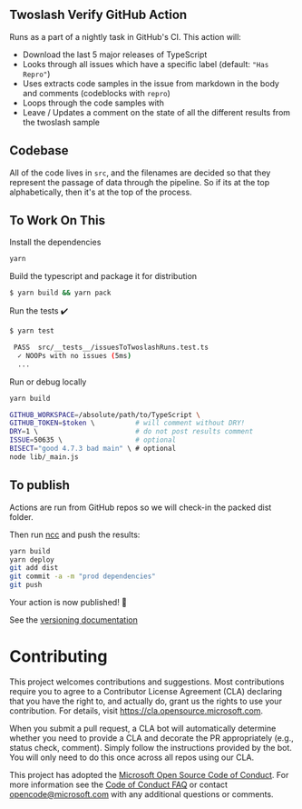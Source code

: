 
## Twoslash Verify GitHub Action

Runs as a part of a nightly task in GitHub's CI. This action will:

- Download the last 5 major releases of TypeScript
- Looks through all issues which have a specific label (default: `"Has Repro"`)
- Uses extracts code samples in the issue from markdown in the body and comments (codeblocks with `repro`)
- Loops through the code samples with 
- Leave / Updates a comment on the state of all the different results from the twoslash sample

## Codebase

All of the code lives in `src`, and the filenames are decided so that they represent the passage of data through the pipeline. 
So if its at the top alphabetically, then it's at the top of the process.

## To Work On This

Install the dependencies  
```bash
yarn
```

Build the typescript and package it for distribution
```bash
$ yarn build && yarn pack
```

Run the tests :heavy_check_mark:  
```bash
$ yarn test

 PASS  src/__tests__/issuesToTwoslashRuns.test.ts
  ✓ NOOPs with no issues (5ms)
  ...
```

Run or debug locally  
```bash
yarn build

GITHUB_WORKSPACE=/absolute/path/to/TypeScript \
GITHUB_TOKEN=$token \          # will comment without DRY!
DRY=1 \                        # do not post results comment
ISSUE=50635 \                  # optional
BISECT="good 4.7.3 bad main" \ # optional
node lib/_main.js
```

## To publish

Actions are run from GitHub repos so we will check-in the packed dist folder. 

Then run [ncc](https://github.com/zeit/ncc) and push the results:
```bash
yarn build
yarn deploy
git add dist
git commit -a -m "prod dependencies"
git push
```

Your action is now published! :rocket: 

See the [versioning documentation](https://github.com/actions/toolkit/blob/master/docs/action-versioning.md)

# Contributing

This project welcomes contributions and suggestions.  Most contributions require you to agree to a
Contributor License Agreement (CLA) declaring that you have the right to, and actually do, grant us
the rights to use your contribution. For details, visit https://cla.opensource.microsoft.com.

When you submit a pull request, a CLA bot will automatically determine whether you need to provide
a CLA and decorate the PR appropriately (e.g., status check, comment). Simply follow the instructions
provided by the bot. You will only need to do this once across all repos using our CLA.

This project has adopted the [Microsoft Open Source Code of Conduct](https://opensource.microsoft.com/codeofconduct/).
For more information see the [Code of Conduct FAQ](https://opensource.microsoft.com/codeofconduct/faq/) or
contact [opencode@microsoft.com](mailto:opencode@microsoft.com) with any additional questions or comments.
